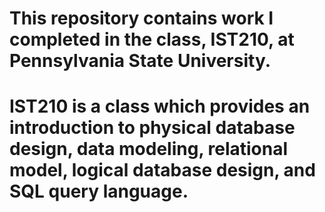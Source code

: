 # This repository contains work I completed in the class, IST210, at Pennsylvania State University.
# IST210 is a class which provides an introduction to physical database design, data modeling, relational model, logical database design, and SQL query language. 
